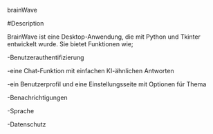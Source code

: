 brainWave


#Description

BrainWave ist eine Desktop-Anwendung, die mit Python und Tkinter entwickelt wurde. Sie bietet Funktionen wie;

-Benutzerauthentifizierung

-eine Chat-Funktion mit einfachen KI-ähnlichen Antworten

-ein Benutzerprofil und eine Einstellungsseite mit Optionen für Thema

-Benachrichtigungen

-Sprache

-Datenschutz
